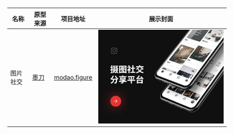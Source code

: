 | 名称     | 原型来源                                         | 项目地址                       | 展示封面                          |
| -------- | ------------------------------------------------ | ------------------------------ | --------------------------------- |
| 图片社交 | [墨刀](https://modao.cc/square/mtkaq68ztso850ab) | [modao.figure](./modao.figure) | ![图片社交](./static/figure.jpeg) |
